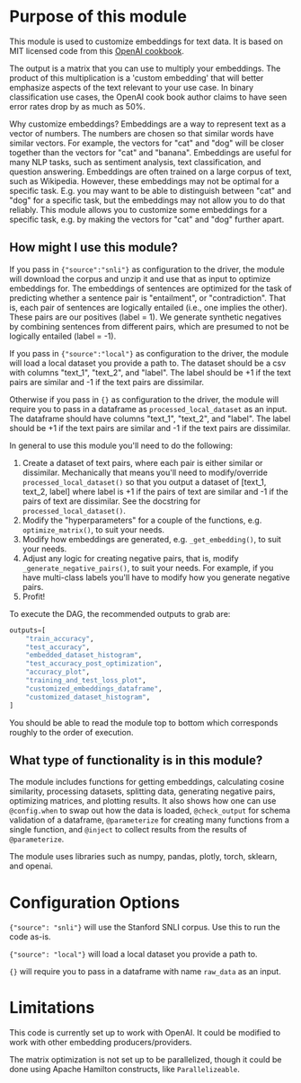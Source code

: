 # Purpose of this module

This module is used to customize embeddings for text data. It is based on MIT licensed code from
this [OpenAI cookbook](https://github.com/openai/openai-cookbook/blob/main/examples/Customizing_embeddings.ipynb).

The output is a matrix that you can use to multiply your embeddings. The product of this multiplication is a
'custom embedding' that will better emphasize aspects of the text relevant to your use case.
In binary classification use cases, the OpenAI cook book author claims to have seen error rates drop by as much as 50%.

Why customize embeddings? Embeddings are a way to represent text as a vector of numbers. The numbers are chosen so that
similar words have similar vectors. For example, the vectors for "cat" and "dog" will be closer together than the
vectors for "cat" and "banana". Embeddings are useful for many NLP tasks, such as sentiment analysis, text classification,
and question answering. Embeddings are often trained on a large corpus of text, such as Wikipedia. However, these
embeddings may not be optimal for a specific task. E.g. you may want to be able to distinguish between "cat" and "dog"
for a specific task, but the embeddings may not allow you to do that reliably. This module allows you to customize some
embeddings for a specific task, e.g. by making the vectors for "cat" and "dog" further apart.

## How might I use this module?
If you pass in `{"source":"snli"}` as configuration to the driver, the module will download the corpus and unzip it and
use that as input to optimize embeddings for. The embeddings of sentences are optimized for the task of predicting
whether a sentence pair is "entailment", or "contradiction". That is, each pair of sentences are logically entailed
(i.e., one implies the other). These pairs are our positives (label = 1). We generate synthetic negatives by combining
sentences from different pairs, which are presumed to not be logically entailed (label = -1).

If you pass in `{"source":"local"}` as configuration to the driver, the module will load a local dataset you provide a
path to. The dataset should be a csv with columns "text_1", "text_2", and "label". The label should be +1 if the text
pairs are similar and -1 if the text pairs are dissimilar.

Otherwise if you pass in `{}` as configuration to the driver, the module will require you to pass in a dataframe as
`processed_local_dataset` as an input. The dataframe should have columns "text_1", "text_2", and "label". The label should be +1 if the
text pairs are similar and -1 if the text pairs are dissimilar.

In general to use this module you'll need to do the following:

1. Create a dataset of text pairs, where each pair is either similar or dissimilar. Mechanically that means you'll need
to modify/override `processed_local_dataset()` so that you output a dataset of [text_1, text_2, label] where label is +1 if
the pairs of text are similar and -1 if the pairs of text are dissimilar. See the docstring for `processed_local_dataset()`.
2. Modify the "hyperparameters" for a couple of the functions, e.g. `optimize_matrix()`, to suit your needs.
3. Modify how embeddings are generated, e.g. `_get_embedding()`, to suit your needs.
4. Adjust any logic for creating negative pairs, that is, modify `_generate_negative_pairs()`, to suit your needs. For
example, if you have multi-class labels you'll have to modify how you generate negative pairs.
5. Profit!

To execute the DAG, the recommended outputs to grab are:

```python
outputs=[
    "train_accuracy",
    "test_accuracy",
    "embedded_dataset_histogram",
    "test_accuracy_post_optimization",
    "accuracy_plot",
    "training_and_test_loss_plot",
    "customized_embeddings_dataframe",
    "customized_dataset_histogram",
]
```

You should be able to read the module top to bottom which corresponds roughly to the order of execution.

## What type of functionality is in this module?
The module includes functions for getting embeddings, calculating cosine similarity, processing datasets, splitting data,
generating negative pairs, optimizing matrices, and plotting results. It also shows how one can use `@config.when`
to swap out how the data is loaded, `@check_output` for schema validation of a dataframe, `@parameterize` for
creating many functions from a single function, and `@inject` to collect results from the results of `@parameterize`.

The module uses libraries such as numpy, pandas, plotly, torch, sklearn, and openai.

# Configuration Options
`{"source": "snli"}` will use the Stanford SNLI corpus. Use this to run the code as-is.

`{"source": "local"}` will load a local dataset you provide a path to.

`{}` will require you to pass in a dataframe with name `raw_data` as an input.

# Limitations
This code is currently set up to work with OpenAI. It could be modified to work with other embedding producers/providers.

The matrix optimization is not set up to be parallelized, though it could be done using Apache Hamilton constructs,
like `Parallelizeable`.
